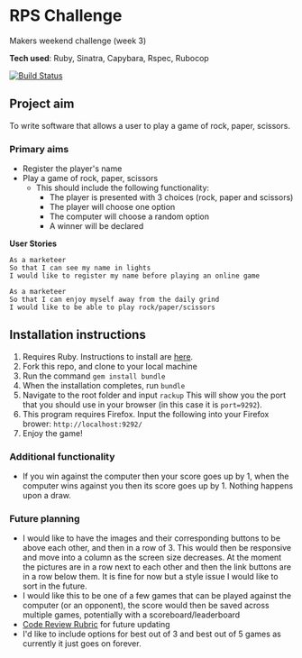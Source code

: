 # RPS Challenge
Makers weekend challenge (week 3)

**Tech used**:
Ruby,
Sinatra,
Capybara,
Rspec,
Rubocop

[![Build Status](https://travis-ci.com/Kittaru87/rps-challenge.svg?branch=master)](https://travis-ci.com/Kittaru87/rps-challenge)

## Project aim
To write software that allows a user to play a game of rock, paper, scissors.

### Primary aims
* Register the player's name
* Play a game of rock, paper, scissors
  * This should include the following functionality:
    - The player is presented with 3 choices (rock, paper and scissors)
    - The player will choose one option
    - The computer will choose a random option
    - A winner will be declared

**User Stories**
```
As a marketeer
So that I can see my name in lights
I would like to register my name before playing an online game

As a marketeer
So that I can enjoy myself away from the daily grind
I would like to be able to play rock/paper/scissors
```

## Installation instructions
1. Requires Ruby. Instructions to install are [here](https://www.ruby-lang.org/en/documentation/installation/).
2. Fork this repo, and clone to your local machine
3. Run the command `gem install bundle`
4. When the installation completes, run `bundle` 
5. Navigate to the root folder and input 
```rackup```
This will show you the port that you should use in your browser (in this case it is `port=9292`).
6. This program requires Firefox. Input the following into your Firefox brower:
```http://localhost:9292/```
7. Enjoy the game!

### Additional functionality
* If you win against the computer then your score goes up by 1, when the computer wins against you then its score goes up by 1. Nothing happens upon a draw.

### Future planning
* I would like to have the images and their corresponding buttons to be above each other, and then in a row of 3. This would then be responsive and move into a column as the screen size decreases. At the moment the pictures are in a row next to each other and then the link buttons are in a row below them. It is fine for now but a style issue I would like to sort in the future.
* I would like this to be one of a few games that can be played against the computer (or an opponent), the score would then be saved across multiple games, potentially with a scoreboard/leaderboard
* [Code Review Rubric](https://github.com/makersacademy/rps-challenge/blob/master/docs/review.md) for future updating
* I'd like to include options for best out of 3 and best out of 5 games as currently it just goes on forever.
